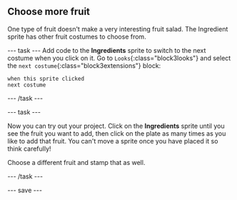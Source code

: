 ## Choose more fruit
One type of fruit doesn't make a very interesting fruit salad. The Ingredient sprite has other fruit costumes to choose from.

--- task ---
Add code to the **Ingredients** sprite to switch to the next costume when you click on it. Go to `Looks`{:class="block3looks"} and select the `next costume`{:class="block3extensions"} block:

```blocks3
when this sprite clicked
next costume
```
--- /task ---

--- task ---

Now you can try out your project. Click on the **Ingredients** sprite until you see the fruit you want to add, then click on the plate as many times as you like to add that fruit. You can't move a sprite once you have placed it so think carefully!

Choose a different fruit and stamp that as well. 

--- /task ---

--- save ---
